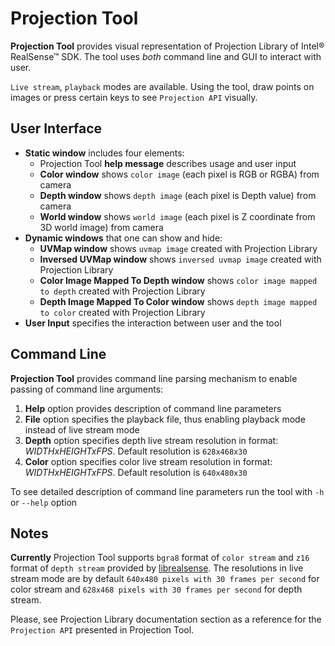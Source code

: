 Projection Tool
===================

**Projection Tool** provides visual representation of Projection Library of Intel® RealSense™ SDK. The tool uses *both* command line and GUI to interact with user.

`Live stream`, `playback` modes are available. Using the tool, draw points on images or press certain keys to see `Projection API` visually.

User Interface
-------------------
 - **Static window** includes four elements:
	* Projection Tool **help message** describes usage and user input
	* **Color window** shows `color image` (each pixel is RGB or RGBA) from camera
	* **Depth window** shows `depth image` (each pixel is Depth value) from camera
	* **World window** shows `world image` (each pixel is Z coordinate from 3D world image) from camera
 - **Dynamic windows** that one can show and hide:
	* **UVMap window** shows `uvmap image` created with Projection Library
	* **Inversed UVMap window** shows `inversed uvmap image` created with Projection Library
	* **Color Image Mapped To Depth window** shows `color image mapped to depth` created with Projection Library
	* **Depth Image Mapped To Color window** shows `depth image mapped to color` created with Projection Library
 - **User Input** specifies the interaction between user and the tool

Command Line
-------------------
**Projection Tool** provides command line parsing mechanism to enable passing of command line arguments:

 1. **Help** option provides description of command line parameters
 2. **File** option specifies the playback file, thus enabling playback mode instead of live stream mode
 3. **Depth** option specifies depth live stream resolution in format: *WIDTHxHEIGHTxFPS*. Default resolution is `628x468x30`
 4. **Color** option specifies color live stream resolution in format: *WIDTHxHEIGHTxFPS*. Default resolution is `640x480x30`

To see detailed description of command line parameters run the tool with `-h` or `--help` option

Notes
-------------------
**Currently** Projection Tool supports `bgra8` format of `color stream` and `z16` format of `depth stream` provided by [librealsense](https://github.com/IntelRealSense/librealsense).
The resolutions in live stream mode are by default `640x480 pixels with 30 frames per second` for color stream and `628x468 pixels with 30 frames per second` for depth stream.

Please, see Projection Library documentation section as a reference for the `Projection API` presented in Projection Tool.
